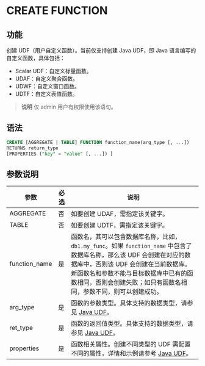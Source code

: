 # CREATE FUNCTION

## 功能

创建 UDF（用户自定义函数）。当前仅支持创建 Java UDF，即 Java 语言编写的自定义函数，具体包括：

- Scalar UDF：自定义标量函数。
- UDAF：自定义聚合函数。
- UDWF：自定义窗口函数。
- UDTF：自定义表值函数。

> **说明**
> 仅 admin 用户有权限使用该语句。

## 语法

```SQL
CREATE [AGGREGATE | TABLE] FUNCTION function_name(arg_type [, ...])
RETURNS return_type
[PROPERTIES ("key" = "value" [, ...]) ]
```

## 参数说明

| **参数**      | **必选** | **说明**                                                     |
| ------------- | -------- | ------------------------------------------------------------ |
| AGGREGATE     | 否       | 如要创建 UDAF，需指定该关键字。                              |
| TABLE         | 否       | 如要创建 UDTF，需指定该关键字。                              |
| function_name | 是       | 函数名，其可以包含数据库名称，比如，`db1.my_func`。如果 `function_name` 中包含了数据库名称，那么该 UDF 会创建在对应的数据库中，否则该 UDF 会创建在当前数据库。新函数名和参数不能与目标数据库中已有的函数相同，否则会创建失败；如只有函数名相同，参数不同，则可以创建成功。 |
| arg_type      | 是       | 函数的参数类型。具体支持的数据类型，请参见 [Java UDF](/sql-reference/sql-functions/JAVA_UDF.md#类型映射关系)。 |
| ret_type      | 是       | 函数的返回值类型。具体支持的数据类型，请参见 [Java UDF](/sql-reference/sql-functions/JAVA_UDF.md#类型映射关系)。 |
| properties    | 是       | 函数相关属性。创建不同类型的 UDF 需配置不同的属性，详情和示例请参考 [Java UDF](/sql-reference/sql-functions/JAVA_UDF.md#步骤六在-starrocks-中创建-udf)。 |
